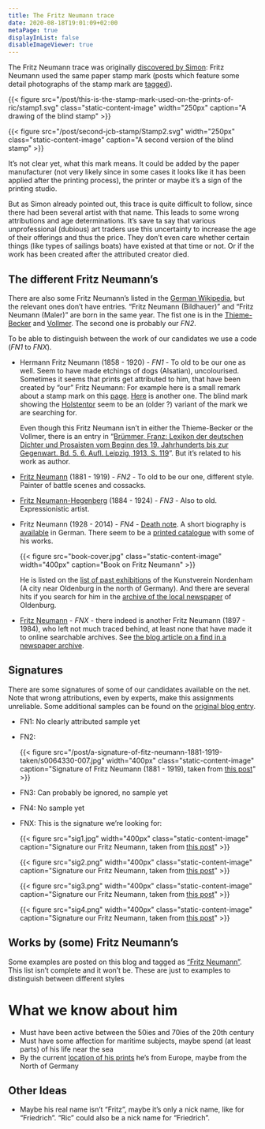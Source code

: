 ```yaml
---
title: The Fritz Neumann trace
date: 2020-08-18T19:01:09+02:00
metaPage: true
displayInList: false
disableImageViewer: true
---
```

The Fritz Neumann trace was originally [discovered by Simon](http://ric-unknownartist.blogspot.com/2013/02/fritz-neumann-used-same-paper.html): Fritz Neumann used the same paper stamp mark (posts which feature some detail photographs of the stamp mark are [tagged](/tags/Stamp)).

{{< figure src="/post/this-is-the-stamp-mark-used-on-the-prints-of-ric/stamp1.svg" class="static-content-image" width="250px" caption="A drawing of the blind stamp" >}}

{{< figure src="/post/second-jcb-stamp/Stamp2.svg" width="250px" class="static-content-image" caption="A second version of the blind stamp" >}}

It’s not clear yet, what this mark means. It could be added by the paper manufacturer (not very likely since in some cases it looks like it has been applied after the printing process), the printer or maybe it’s a sign of the printing studio.

But as Simon already pointed out, this trace is quite difficult to follow, since there had been several artist with that name. This leads to some wrong attributions and age determinations. It’s save ta say that various unprofessional (dubious) art traders use this uncertainty to increase the age of their offerings and thus the price. They don’t even care whether certain things (like types of sailings boats) have existed at that time or not. Or if the work has been created after the attributed creator died.

The different Fritz Neumann’s
-----------------------------

There are also some Fritz Neumann’s listed in the [German Wikipedia](https://de.wikipedia.org/wiki/Fritz_Neumann), but the relevant ones don’t have entries. “Fritz Neumann (Bildhauer)” and “Fritz Neumann (Maler)” are born in the same year. The fist one is in the [Thieme-Becker](https://en.wikipedia.org/wiki/Thieme-Becker) and [Vollmer](https://de.wikipedia.org/wiki/Thieme-Becker#Vollmer). The second one is probably our _FN2_.

To be able to distinguish between the work of our candidates we use a code (_FN1_ to _FNX_).

*   Hermann Fritz Neumann (1858 - 1920) - _FN1_ - To old to be our one as well. Seem to have made etchings of dogs (Alsatian), uncolourised. Sometimes it seems that prints get attributed to him, that have been created by “our” Fritz Neumann: For example here is a small remark about a stamp mark on this [page](https://www.grafikliebhaber.de/NeumannHermann_Fritz-_Schaeferhund_/topic/Shop_Detailseite/shop_art_id/88764/tpl/koenitz_detail). [Here](http://www.hamsheregallery.co.uk/stock.php?id=1554) is another one. The blind mark showing the [Holstentor](https://en.wikipedia.org/wiki/Holstentor) seem to be an (older ?) variant of the mark we are searching for.

    Even though this Fritz Neumann isn’t in either the Thieme-Becker or the Vollmer, there is an entry in “[Brümmer, Franz: Lexikon der deutschen Dichter und Prosaisten vom Beginn des 19. Jahrhunderts bis zur Gegenwart. Bd. 5. 6. Aufl. Leipzig, 1913, S. 119](http://www.deutschestextarchiv.de/bruemmer_lexikon05_1913/123)”. But it’s related to his work as author.

*   [Fritz Neumann](http://www.artnet.com/artists/fritz-neumann/) (1881 - 1919) - _FN2_ - To old to be our one, different style. Painter of battle scenes and cossacks.

*   [Fritz Neumann-Hegenberg](https://www.stadtwiki-goerlitz.de/index.php?title=Fritz_Neumann-Hegenberg) (1884 - 1924) - _FN3_ - Also to old. Expressionistic artist.

*   Fritz Neumann (1928 - 2014) - _FN4_ - [Death note](https://aspetos.com/de/parten/niedersachsen/oldenburg-oldenburg-kreisfreie-stadt/fritz-neumann). A short biography is [available](http://derschy.de/Biografien/M-N) in German. There seem to be a [printed catalogue](https://books.google.de/books/about/Fritz_Neumann.html?id=bXdcAAAACAAJ) with some of his works.

    {{< figure src="book-cover.jpg" class="static-content-image" width="400px" caption="Book on Fritz Neumann" >}}

    He is listed on the [list of past exhibitions](http://www.kunstverein-nordenham.de/verzeichnis.html) of the Kunstverein Nordenham (A city near Oldenburg in the north of Germany). And there are several hits if you search for him in the [archive of the local newspaper](https://epaper.nwzonline.de/archiv/) of Oldenburg.

*   [Fritz Neumann](/ric/fritz-neumann-1897-1984) - _FNX_ - there indeed is another Fritz Neumann (1897 - 1984), who left not much traced behind, at least none that have made it to online searchable archives. See [the blog article on a find in a newspaper archive](/post/fritz-neumann-spandauer-volksblatt-19-2-1972/).

Signatures
----------

There are some signatures of some of our candidates available on the net. Note that wrong attributions, even by experts, make this assignments unreliable. Some additional samples can be found on the [original blog entry](http://ric-unknownartist.blogspot.com/2013/02/fritz-neumann-used-same-paper.html).

*   FN1: No clearly attributed sample yet
*   FN2:

    {{< figure src="/post/a-signature-of-fitz-neumann-1881-1919-taken/s0064330-007.jpg" width="400px" class="static-content-image" caption="Signature of Fritz Neumann (1881 - 1919), taken from [this post](/post/a-signature-of-fitz-neumann-1881-1919-taken)" >}}


*   FN3: Can probably be ignored, no sample yet
*   FN4: No sample yet
*   FNX: This is the signature we’re looking for:

    {{< figure src="sig1.jpg" width="400px" class="static-content-image" caption="Signature our Fritz Neumann, taken from [this post](/post/sailing-boats-in-a-harbour)" >}}

    {{< figure src="sig2.png" width="400px" class="static-content-image" caption="Signature our Fritz Neumann, taken from [this post](/post/two-dogs-fox-terrier)" >}}

    {{< figure src="sig3.png" width="400px" class="static-content-image" caption="Signature our Fritz Neumann, taken from [this post](/post/two-prints-from-one-plate)" >}}

    {{< figure src="sig4.png" width="400px" class="static-content-image" caption="Signature our Fritz Neumann, taken from [this post](/post/two-prints-from-one-plate)" >}}


Works by (some) Fritz Neumann’s
-------------------------------

Some examples are posted on this blog and tagged as [“Fritz Neumann”](/tags/fritz-neumann). This list isn’t complete and it won’t be. These are just to examples to distinguish between different styles

What we know about him
======================

*   Must have been active between the 50ies and 70ies of the 20th century
*   Must have some affection for maritime subjects, maybe spend (at least parts) of his life near the sea
*   By the current [location of his prints](/map) he’s from Europe, maybe from the North of Germany

Other Ideas
-----------

*   Maybe his real name isn’t “Fritz”, maybe it’s only a nick name, like for “Friedrich”. “Ric” could also be a nick name for “Friedrich”.
